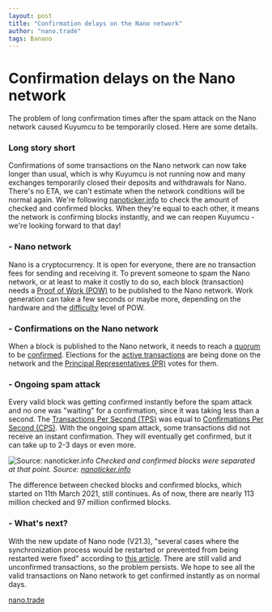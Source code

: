 ```yaml
---
layout: post
title: "Confirmation delays on the Nano network"
author: "nano.trade"
tags: Banano
---
```


# Confirmation delays on the Nano network

The problem of long confirmation times after the spam attack on the Nano network caused Kuyumcu to be temporarily closed. Here are some details.

### Long story short
Confirmations of some transactions on the Nano network can now take longer than usual, which is why Kuyumcu is not running now and many exchanges temporarily closed their deposits and withdrawals for Nano. There's no ETA, we can't estimate when the network conditions will be normal again. We're following [nanoticker.info](https://nanoticker.info/ "nanoticker.info") to check the amount of checked and confirmed blocks. When they're equal to each other, it means the network is confirming blocks instantly, and we can reopen Kuyumcu - we're looking forward to that day!

### - Nano network
Nano is a cryptocurrency. It is open for everyone, there are no transaction fees for sending and receiving it. To prevent someone to spam the Nano network, or at least to make it costly to do so, each block (transaction) needs a [Proof of Work (POW)](https://docs.nano.org/glossary/?h=principal#proof-of-work-pow "Proof of Work (POW)") to be published to the Nano network. Work generation can take a few seconds or maybe more, depending on the hardware and the [difficulty](https://docs.nano.org/commands/rpc-protocol/?h=active_#active_difficulty "difficulty") level of POW.

### - Confirmations on the Nano network
When a block is published to the Nano network, it needs to reach a [quorum](https://docs.nano.org/glossary/?h=principal#quorum "quorum") to be [confirmed](https://docs.nano.org/glossary/?h=principal#confirmation "confirmed"). Elections for the [active transactions](https://docs.nano.org/glossary/?h=principal#active-transaction "active transactions") are being done on the network and the [Principal Representatives (PR)](https://docs.nano.org/glossary/?h=principal#principal-representative "Principal Representatives (PR)") votes for them.

### - Ongoing spam attack
Every valid block was getting confirmed instantly before the spam attack and no one was "waiting" for a confirmation, since it was taking less than a second. The [Transactions Per Second (TPS)](https://docs.nano.org/glossary/?h=cps#transactions-per-second-tps "Transactions Per Second (TPS)") was equal to [Confirmations Per Second (CPS)](https://docs.nano.org/glossary/?h=cps#confirmations-per-second-cps "Confirmations Per Second (CPS)"). With the ongoing spam attack, some transactions did not receive an instant confirmation. They will eventually get confirmed, but it can take up to 2-3 days or even more.

![Source: nanoticker.info](https://i.imgur.com/xvnQWAY.png "Source: nanoticker.info")
*Checked and confirmed blocks were separated at that point. Source: [nanoticker.info](https://nanoticker.info "nanoticker.info")*

The difference between checked blocks and confirmed blocks, which started on 11th March 2021, still continues. As of now, there are nearly 113 million checked and 97 million confirmed blocks.

### - What's next?
With the new update of Nano node (V21.3), "several cases where the synchronization process would be restarted or prevented from being restarted were fixed" according to [this article](https://medium.com/nanocurrency/recent-dos-nano-network-attack-and-v21-3-fixes-97b9b7297f9 "this article"). There are still valid and unconfirmed transactions, so the problem persists. We hope to see all the valid transactions on Nano network to get confirmed instantly as on normal days.

[nano.trade](http://nano.trade "Go to nano.trade")
